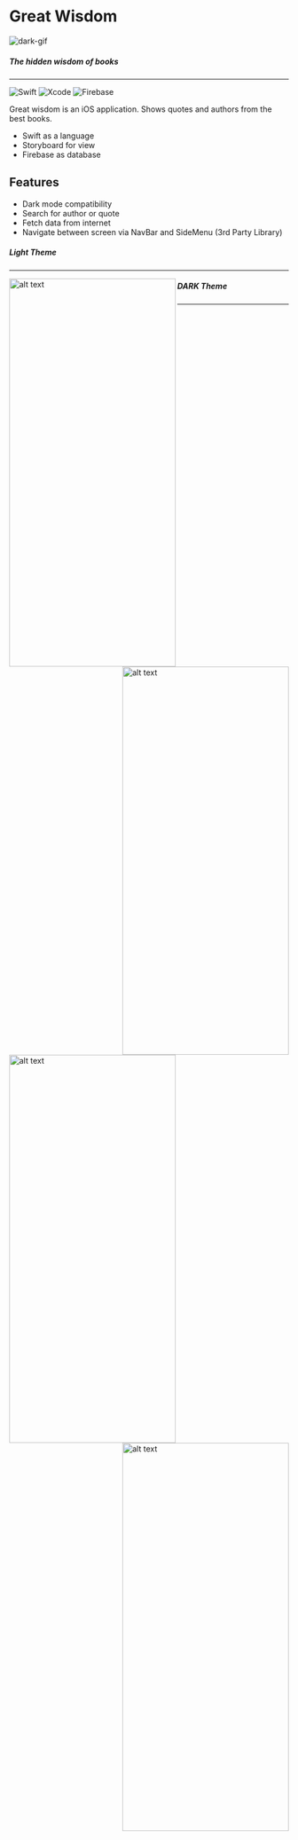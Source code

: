# Great Wisdom

![dark-gif](https://github.com/ahmetcemalsahin/Great-Wisdom/blob/main/Examples/Wisdom-LightMode.gif)

##### The hidden wisdom of books

---

![Swift](https://img.shields.io/badge/swift-5.3.2-orange.svg?style=for-the-badge)
![Xcode](https://img.shields.io/badge/Xcode-12.4-blue.svg?style=for-the-badge)
![Firebase](https://img.shields.io/badge/Firebase-26.4.0-orange.svg?style=for-the-badge)

Great wisdom is an iOS application. Shows quotes and authors from the best books.
- Swift as a language
- Storyboard for view
- Firebase as database

## Features
- Dark mode compatibility
- Search for author or quote
- Fetch data from internet
- Navigate between screen via NavBar and SideMenu (3rd Party Library)

#####  Light Theme
---
<img align="left" src="https://github.com/ahmetcemalsahin/Great-Wisdom/blob/main/Examples/lightPhoto1.png" alt="alt text" width="300" height="700"><img align="right" src="https://github.com/ahmetcemalsahin/Great-Wisdom/blob/main/Examples/lightPhoto2.png" alt="alt text" width="300" height="700">

#####  DARK Theme
---
<img align="left" src="https://github.com/ahmetcemalsahin/Great-Wisdom/blob/main/Examples/darkPhoto1.png" alt="alt text" width="300" height="700"><img align="right" src="https://github.com/ahmetcemalsahin/Great-Wisdom/blob/main/Examples/darkPhoto2.png" alt="alt text" width="300" height="700">
